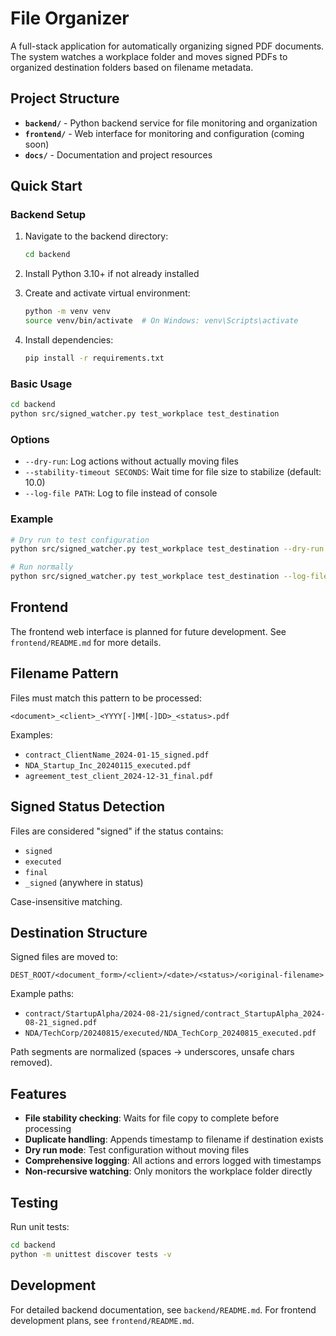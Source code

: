 # File Organizer

A full-stack application for automatically organizing signed PDF documents. The system watches a workplace folder and moves signed PDFs to organized destination folders based on filename metadata.

## Project Structure

- **`backend/`** - Python backend service for file monitoring and organization
- **`frontend/`** - Web interface for monitoring and configuration (coming soon)
- **`docs/`** - Documentation and project resources

## Quick Start

### Backend Setup

1. Navigate to the backend directory:
   ```bash
   cd backend
   ```

2. Install Python 3.10+ if not already installed
3. Create and activate virtual environment:
   ```bash
   python -m venv venv
   source venv/bin/activate  # On Windows: venv\Scripts\activate
   ```

4. Install dependencies:
   ```bash
   pip install -r requirements.txt
   ```

### Basic Usage
```bash
cd backend
python src/signed_watcher.py test_workplace test_destination
```

### Options
- `--dry-run`: Log actions without actually moving files
- `--stability-timeout SECONDS`: Wait time for file size to stabilize (default: 10.0)
- `--log-file PATH`: Log to file instead of console

### Example
```bash
# Dry run to test configuration
python src/signed_watcher.py test_workplace test_destination --dry-run --log-file watcher.log

# Run normally
python src/signed_watcher.py test_workplace test_destination --log-file watcher.log
```

## Frontend

The frontend web interface is planned for future development. See `frontend/README.md` for more details.

## Filename Pattern

Files must match this pattern to be processed:
```
<document>_<client>_<YYYY[-]MM[-]DD>_<status>.pdf
```

Examples:
- `contract_ClientName_2024-01-15_signed.pdf`
- `NDA_Startup_Inc_20240115_executed.pdf`
- `agreement_test_client_2024-12-31_final.pdf`

## Signed Status Detection

Files are considered "signed" if the status contains:
- `signed`
- `executed` 
- `final`
- `_signed` (anywhere in status)

Case-insensitive matching.

## Destination Structure

Signed files are moved to:
```
DEST_ROOT/<document_form>/<client>/<date>/<status>/<original-filename>
```

Example paths:
- `contract/StartupAlpha/2024-08-21/signed/contract_StartupAlpha_2024-08-21_signed.pdf`
- `NDA/TechCorp/20240815/executed/NDA_TechCorp_20240815_executed.pdf`

Path segments are normalized (spaces → underscores, unsafe chars removed).

## Features

- **File stability checking**: Waits for file copy to complete before processing
- **Duplicate handling**: Appends timestamp to filename if destination exists
- **Dry run mode**: Test configuration without moving files
- **Comprehensive logging**: All actions and errors logged with timestamps
- **Non-recursive watching**: Only monitors the workplace folder directly

## Testing

Run unit tests:
```bash
cd backend
python -m unittest discover tests -v
```

## Development

For detailed backend documentation, see `backend/README.md`.
For frontend development plans, see `frontend/README.md`.